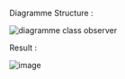Diagramme Structure : 

![diagramme class observer](https://github.com/user-attachments/assets/8c032061-d2c8-43f9-be48-b794727cfa51)

Result : 

![image](https://github.com/user-attachments/assets/5e4ebeda-fd8b-4406-a337-7d3afc5abace)

